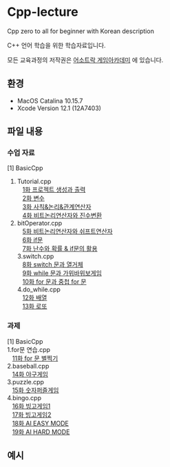 # Cpp-lecture
Cpp zero to all for beginner with Korean description

C++ 언어 학습을 위한 학습자료입니다.

모든 교육과정의 저작권은 [어소트락 게임아카데미](https://www.youtube.com/channel/UCOPlo0wPx7Uo4p8e3GaW2KQ) 에 있습니다.

## 환경
- MacOS Catalina 10.15.7
- Xcode Version 12.1 (12A7403)

## 파일 내용
 
### 수업 자료
[1] BasicCpp <br>
1. Tutorial.cpp<br>
&nbsp;&nbsp;&nbsp;[1화 프로젝트 생성과 출력](https://www.youtube.com/watch?v=WZLkdz277DA&list=PL4SIC1d_ab-b4zy_3FDRIiohszShOZ0PK)<br>
&nbsp;&nbsp;&nbsp;[2화 변수](https://www.youtube.com/watch?v=-MdSfFvScoM&list=PL4SIC1d_ab-b4zy_3FDRIiohszShOZ0PK&index=2)<br>
&nbsp;&nbsp;&nbsp;[3화 사칙&논리&관계연산자](https://www.youtube.com/watch?v=LHO6x4f6_C4&list=PL4SIC1d_ab-b4zy_3FDRIiohszShOZ0PK&index=3)<br>
&nbsp;&nbsp;&nbsp;[4화 비트논리연산자와 진수변환](https://www.youtube.com/watch?v=Shyxkaygua8&list=PL4SIC1d_ab-b4zy_3FDRIiohszShOZ0PK&index=4)<br>
2. bitOperator.cpp<br>
&nbsp;&nbsp;&nbsp;[5화 비트논리연산자와 쉬프트연산자](https://www.youtube.com/watch?v=cRhzlq6ROdo&list=PL4SIC1d_ab-b4zy_3FDRIiohszShOZ0PK&index=5)<br>
&nbsp;&nbsp;&nbsp;[6화 if문](https://www.youtube.com/watch?v=A_Ky-hFIOd4&list=PL4SIC1d_ab-b4zy_3FDRIiohszShOZ0PK&index=6)<br>
&nbsp;&nbsp;&nbsp;[7화 난수와 확률 & if문의 활용](https://www.youtube.com/watch?v=xJtmRDDpQIA&list=PL4SIC1d_ab-b4zy_3FDRIiohszShOZ0PK&index=7)<br>
3.switch.cpp<br>
&nbsp;&nbsp;&nbsp;[8화 switch 문과 열거체](https://www.youtube.com/watch?v=vLxGf_QNv5s&list=PL4SIC1d_ab-b4zy_3FDRIiohszShOZ0PK&index=8)<br>
&nbsp;&nbsp;&nbsp;[9화 while 문과 가위바위보게임](https://www.youtube.com/watch?v=HWUVM5LpsjI&list=PL4SIC1d_ab-b4zy_3FDRIiohszShOZ0PK&index=9)<br>
&nbsp;&nbsp;&nbsp;[10화 for 문과 중첩 for 문](https://www.youtube.com/watch?v=eZ74aRsbolw&list=PL4SIC1d_ab-b4zy_3FDRIiohszShOZ0PK&index=10)<br>
4.do_while.cpp<br>
&nbsp;&nbsp;&nbsp;[12화 배열](https://www.youtube.com/watch?v=8xePxXJeP6g&list=PL4SIC1d_ab-b4zy_3FDRIiohszShOZ0PK&index=12)<br>
&nbsp;&nbsp;&nbsp;[13화 로또](https://www.youtube.com/watch?v=GsOYRfBUMtU&list=PL4SIC1d_ab-b4zy_3FDRIiohszShOZ0PK&index=13)<br>


### 과제
 [1] BasicCpp <br>
1.for문 연습.cpp <br>
&nbsp;&nbsp;&nbsp;[11화 for 문 별찍기](https://www.youtube.com/watch?v=7ZaxEB3A2kg&list=PL4SIC1d_ab-b4zy_3FDRIiohszShOZ0PK&index=11)<br>
2.baseball.cpp<br>
&nbsp;&nbsp;&nbsp;[14화 야구게임](https://www.youtube.com/watch?v=cZVwzDcE8zY&list=PL4SIC1d_ab-b4zy_3FDRIiohszShOZ0PK&index=14)<br>
3.puzzle.cpp<br>
&nbsp;&nbsp;&nbsp;[15화 숫자퍼즐게임](https://www.youtube.com/watch?v=umpMT1xql0I&list=PL4SIC1d_ab-b4zy_3FDRIiohszShOZ0PK&index=15)<br>
4.bingo.cpp<br>
&nbsp;&nbsp;&nbsp;[16화 빙고게임1](https://www.youtube.com/watch?v=fG3asvf83us&list=PL4SIC1d_ab-b4zy_3FDRIiohszShOZ0PK&index=16)<br>
&nbsp;&nbsp;&nbsp;[17화 빙고게임2](https://www.youtube.com/watch?v=epr8XllRCkc&list=PL4SIC1d_ab-b4zy_3FDRIiohszShOZ0PK&index=17)<br>
&nbsp;&nbsp;&nbsp;[18화 AI EASY MODE](https://www.youtube.com/watch?v=z4z-YRqLOu0&list=PL4SIC1d_ab-b4zy_3FDRIiohszShOZ0PK&index=18)<br>
&nbsp;&nbsp;&nbsp;[19화 AI HARD MODE](https://www.youtube.com/watch?v=3kH8y7gp0Kg&list=PL4SIC1d_ab-b4zy_3FDRIiohszShOZ0PK&index=19)<br>
## 예시




